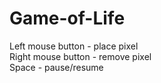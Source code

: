 # Game-of-Life

Left mouse button - place pixel  
Right mouse button - remove pixel  
Space - pause/resume
